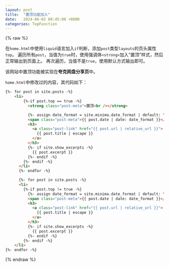 ```yaml
---
layout: post
title:  "置顶功能加入"
date:   2024-06-02 00:45:00 +0800
categories: TopFunction
---
```

{% raw %}

在`home.html`中使用`liquid`语言加入`if`判断，添加`post`类型`layouts`的页头属性`top`。
遍历所有`post`，当值为`true`时，使用强调体`<strong>`加入“置顶”样式，然后正常输出到页面上。
再次遍历，当值不是`true`，使用默认方式输出即可。

该网站中置顶功能被实现在**夸克网盘分享页**中。

`home.html`中修改过的内容，其代码如下：

```html
{%- for post in site.posts -%}
    <li>
        {%-if post.top == true -%}
          <strong class="post-meta">置顶<br /></strong>

          {%- assign date_format = site.minima.date_format | default: "%b %-d, %Y" -%}
          <span class="post-meta">{{ post.date | date: date_format }}</span>
          <h3>
            <a class="post-link" href="{{ post.url | relative_url }}">
              {{ post.title | escape }}
            </a>
          </h3>
          {%- if site.show_excerpts -%}
            {{ post.excerpt }}
          {%- endif -%}
        {%- endif -%}
      </li>
      {%- endfor -%}

      {%- for post in site.posts -%}
      <li>
        {%-if post.top != true -%}
          {%- assign date_format = site.minima.date_format | default: "%b %-d, %Y" -%}
          <span class="post-meta">{{ post.date | date: date_format }}</span>
          <h3>
            <a class="post-link" href="{{ post.url | relative_url }}">
              {{ post.title | escape }}
            </a>
          </h3>
          {%- if site.show_excerpts -%}
            {{ post.excerpt }}
          {%- endif -%}
        {%- endif -%}
    </li>
{%- endfor -%}
```

{% endraw %}
